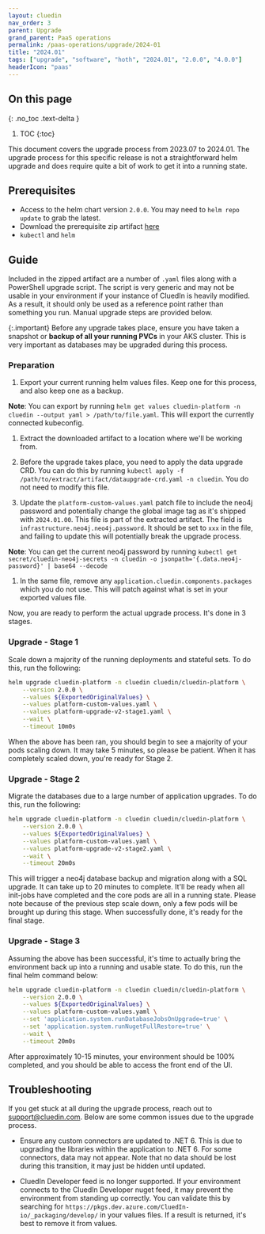 ```yaml
---
layout: cluedin
nav_order: 3
parent: Upgrade
grand_parent: PaaS operations
permalink: /paas-operations/upgrade/2024-01
title: "2024.01"
tags: ["upgrade", "software", "hoth", "2024.01", "2.0.0", "4.0.0"]
headerIcon: "paas"
---
```


## On this page
{: .no_toc .text-delta }
1. TOC
{:toc}

This document covers the upgrade process from 2023.07 to 2024.01. The upgrade process for this specific release is not a straightforward helm upgrade and does require quite a bit of work to get it into a running state.

## Prerequisites
- Access to the helm chart version `2.0.0`. You may need to `helm repo update` to grab the latest.
- Download the prerequisite zip artifact <a href="../../assets/other/2024.01-upgrade.zip" download>here</a>
- `kubectl` and `helm`

## Guide
Included in the zipped artifact are a number of `.yaml` files along with a PowerShell upgrade script. The script is very generic and may not be usable in your environment if your instance of CluedIn is heavily modified. As a result, it should only be used as a reference point rather than something you run. Manual upgrade steps are provided below.

{:.important}
Before any upgrade takes place, ensure you have taken a snapshot or **backup of all your running PVCs** in your AKS cluster. This is very important as databases may be upgraded during this process.

### Preparation
1. Export your current running helm values files. Keep one for this process, and also keep one as a backup.

**Note**: You can export by running `helm get values cluedin-platform -n cluedin --output yaml > /path/to/file.yaml`. This will export the currently connected kubeconfig.

1. Extract the downloaded artifact to a location where we'll be working from.

1. Before the upgrade takes place, you need to apply the data upgrade CRD. You can do this by running `kubectl apply -f /path/to/extract/artifact/dataupgrade-crd.yaml -n cluedin`. You do not need to modify this file.

1. Update the `platform-custom-values.yaml` patch file to include the neo4j password and potentially change the global image tag as it's shipped with `2024.01.00`. This file is part of the extracted artifact. The field is `infrastructure.neo4j.neo4j.password`. It should be set to `xxx` in the file, and failing to update this will potentially break the upgrade process.

**Note**: You can get the current neo4j password by running `kubectl get secret/cluedin-neo4j-secrets -n cluedin -o jsonpath='{.data.neo4j-password}' | base64 --decode`

1. In the same file, remove any `application.cluedin.components.packages` which you do not use. This will patch against what is set in your exported values file.

Now, you are ready to perform the actual upgrade process. It's done in 3 stages.

### Upgrade - Stage 1
Scale down a majority of the running deployments and stateful sets. To do this, run the following:

```bash
helm upgrade cluedin-platform -n cluedin cluedin/cluedin-platform \
    --version 2.0.0 \
    --values ${ExportedOriginalValues} \
    --values platform-custom-values.yaml \
    --values platform-upgrade-v2-stage1.yaml \
    --wait \
    --timeout 10m0s
```

When the above has been ran, you should begin to see a majority of your pods scaling down. It may take 5 minutes, so please be patient. When it has completely scaled down, you're ready for Stage 2.

### Upgrade - Stage 2
Migrate the databases due to a large number of application upgrades. To do this, run the following:

```bash
helm upgrade cluedin-platform -n cluedin cluedin/cluedin-platform \
    --version 2.0.0 \
    --values ${ExportedOriginalValues} \
    --values platform-custom-values.yaml \
    --values platform-upgrade-v2-stage2.yaml \
    --wait \
    --timeout 20m0s
```

This will trigger a neo4j database backup and migration along with a SQL upgrade. It can take up to 20 minutes to complete. It'll be ready when all init-jobs have completed and the core pods are all in a running state. Please note because of the previous step scale down, only a few pods will be brought up during this stage. When successfully done, it's ready for the final stage.

### Upgrade - Stage 3
Assuming the above has been successful, it's time to actually bring the environment back up into a running and usable state. To do this, run the final helm command below:

```bash
helm upgrade cluedin-platform -n cluedin cluedin/cluedin-platform \
    --version 2.0.0 \
    --values ${ExportedOriginalValues} \
    --values platform-custom-values.yaml \
    --set 'application.system.runDatabaseJobsOnUpgrade=true' \
    --set 'application.system.runNugetFullRestore=true' \
    --wait \
    --timeout 20m0s
```

After approximately 10-15 minutes, your environment should be 100% completed, and you should be able to access the front end of the UI.

## Troubleshooting
If you get stuck at all during the upgrade process, reach out to support@cluedin.com. Below are some common issues due to the upgrade process.

- Ensure any custom connectors are updated to .NET 6. This is due to upgrading the libraries within the application to .NET 6. For some connectors, data may not appear. Note that no data should be lost during this transition, it may just be hidden until updated.

- CluedIn Developer feed is no longer supported. If your environment connects to the CluedIn Developer nuget feed, it may prevent the environment from standing up correctly. You can validate this by searching for `https://pkgs.dev.azure.com/CluedIn-io/_packaging/develop/` in your values files. If a result is returned, it's best to remove it from values.